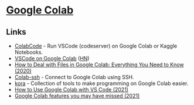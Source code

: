 # [Google Colab](https://colab.research.google.com/notebooks/)

## Links

- [ColabCode](https://github.com/abhishekkrthakur/colabcode) - Run VSCode (codeserver) on Google Colab or Kaggle Notebooks.
- [VSCode on Google Colab](https://amitness.com/vscode-on-colab/) ([HN](https://news.ycombinator.com/item?id=24705599))
- [How to Deal with Files in Google Colab: Everything You Need to Know (2020)](https://neptune.ai/blog/google-colab-dealing-with-files)
- [Colab-ssh](https://github.com/WassimBenzarti/colab-ssh) - Connect to Google Colab using SSH.
- [kora](https://github.com/airesearch-in-th/kora) - Collection of tools to make programming on Google Colab easier.
- [How to Use Google Colab with VS Code (2021)](https://www-freecodecamp-org.cdn.ampproject.org/c/s/www.freecodecamp.org/news/how-to-use-google-colab-with-vs-code/amp/)
- [Google Colab features you may have missed (2021)](https://www.youtube.com/watch?v=rNgswRZ2C1Y)
